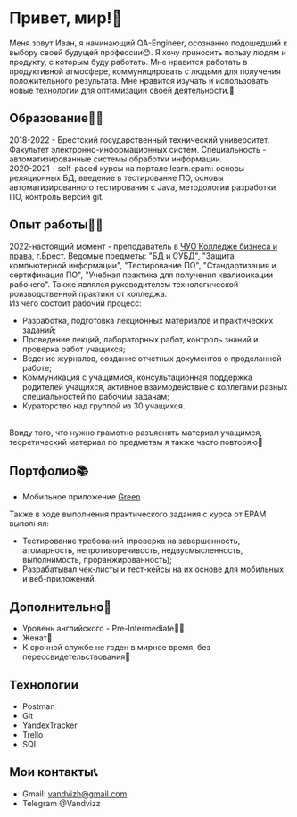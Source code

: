 # Привет, мир!👋


Меня зовут Иван, я начинающий QA-Engineer, осознанно подошедший к выбору своей будущей профессии😊. Я хочу приносить пользу людям и продукту, с которым буду работать. Мне нравится работать в продуктивной атмосфере, коммуницировать с людьми для получения положительного результата. Мне нравится изучать и использовать новые технологии для оптимизации своей деятельности.🧐

## Образование👨‍🎓
2018-2022 - Брестский государственный технический университет. Факультет электронно-информационных систем. Специальность - автоматизированные системы обработки информации.<br>
2020-2021 - self-paced курсы на портале learn.epam: основы реляционных БД, введение в тестирование ПО, основы автоматизированного тестирования с Java, методологии разработки ПО, контроль версий git.

## Опыт работы👨‍🏫
2022-настоящий момент - преподаватель в [ЧУО Колледже бизнеса и права](https://brest.kbp.by/), г.Брест.  Ведомые предметы: "БД и СУБД", "Защита компьютерной информации", "Тестирование ПО", "Стандартизация и сертификация ПО", "Учебная практика для получения квалификации рабочего". Также являлся руководителем технологической роизводственной практики от колледжа. <br>
Из чего состоит рабочий процесс:
  - Разработка, подготовка лекционных материалов и практических заданий;
  - Проведение лекций, лабораторных работ, контроль знаний и проверка работ учащихся;
  - Ведение журналов, создание отчетных документов о проделанной работе;
  - Коммуникация с учащимися, консультационная поддержка родителей учащихся, активное взаимодействие с коллегами разных специальностей по рабочим задачам;
  - Кураторство над группой из 30 учащихся.
  <br>
Ввиду того, что нужно грамотно разъяснять материал учащимся, теоретический материал по предметам я также часто повторяю🙂

## Портфолио📚
-  Мобильное приложение [Green](https://docs.google.com/spreadsheets/d/1lDsNZ6d5g9WOVY_s3GBXMpVlOySTHsUHGFY1NxUgviw) <br>

Также в ходе выполнения практического задания с курса от EPAM выполнял:
- Тестирование требований (проверка на завершенность, атомарность, непротиворечивость, недвусмысленность, выполнимость, проранжированность);
- Разрабатывал чек-листы и тест-кейсы на их основе для мобильных и веб-приложений.
## Дополнительно📑
- Уровень английского - Pre-Intermediate💂‍♂️
- Женат🤵
- К срочной службе не годен в мирное время, без переосвидетельствования🙌

## Технологии
- Postman
- Git
- YandexTracker
- Trello
- SQL

## Мои контакты📞

- Gmail: vandvizh@gmail.com
- Telegram @Vandvizz
